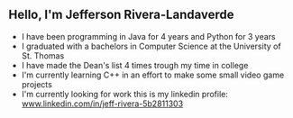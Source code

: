 ## Hello, I'm Jefferson Rivera-Landaverde
- I have been programming in Java for 4 years and Python for 3 years
- I graduated with a bachelors in Computer Science at the University of St. Thomas
- I have made the Dean's list 4 times trough my time in college
- I'm currently learning C++ in an effort to make some small video game projects
- I'm currently looking for work this is my linkedin profile: www.linkedin.com/in/jeff-rivera-5b2811303
  

<!--
**JeffersonRLPro/JeffersonRLPRo** is a ✨ _special_ ✨ repository because its `README.md` (this file) appears on your GitHub profile.

Here are some ideas to get you started:

- 🔭 I’m currently working on ...
- 🌱 I’m currently learning ...
- 👯 I’m looking to collaborate on ...
- 🤔 I’m looking for help with ...
- 💬 Ask me about ...
- 📫 How to reach me: ...
- 😄 Pronouns: ...
- ⚡ Fun fact: ...
-->
